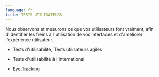 ```yaml
---
language: fr
title: TESTS UTILISATEURS
---
```

Nous observons et mesurons ce que vos utilisateurs font vraiment, afin d'identifier les freins à l'utilisation de vos interfaces et d'améliorer l'expérience utilisateur.

* Tests d'utilisabilité, Tests utilisateurs agiles


* Tests d'utilisabilité à l'international


* <a href=eye-tracking>Eye Tracking</a>
